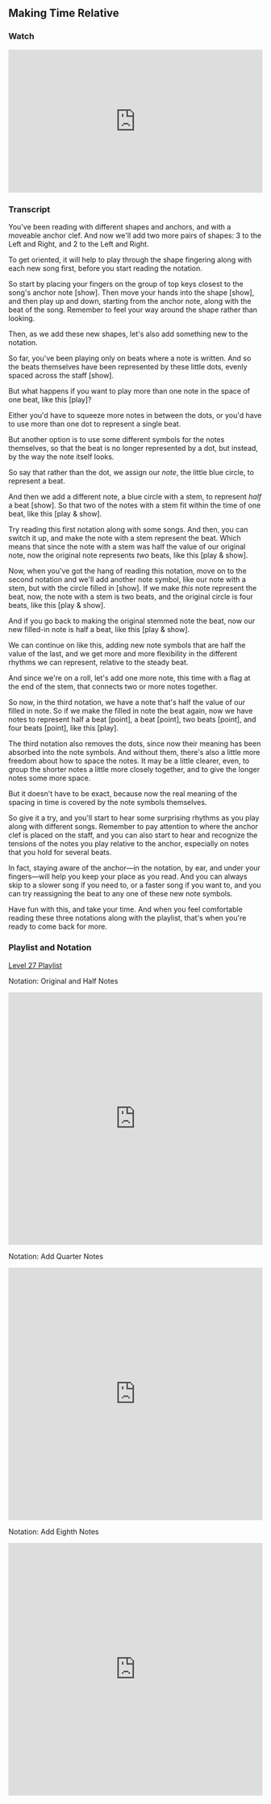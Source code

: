 ## Making Time Relative



### Watch

<style>
.embed-container {
    position: relative;
    padding-bottom: 56.25%;
    height: 0;
    overflow: hidden;
    max-width: 100%;
  }
  iframe{
    position: absolute;
    top: 0;
    left: 0;
    width: 100%;
    height: 100%;
  }
</style>
<div class='embed-container'>
  <iframe src='https://www.youtube.com/embed/9JgYHum55hI?rel=0' frameborder='0' allowfullscreen></iframe>
</div>



### Transcript

You've been reading with different shapes and anchors, and with a moveable anchor clef. And now we'll add two more pairs of shapes: 3 to the Left and Right, and 2 to the Left and Right.

To get oriented, it will help to play through the shape fingering along with each new song first, before you start reading the notation. 

So start by placing your fingers on the group of top keys closest to the song's anchor note [show]. Then move your hands into the shape [show], and then play up and down, starting from the anchor note, along with the beat of the song. Remember to feel your way around the shape rather than looking.

Then, as we add these new shapes, let's also add something new to the notation.

So far, you've been playing only on beats where a note is written. And so the beats themselves have been represented by these little dots, evenly spaced across the staff [show].

But what happens if you want to play more than one note in the space of one beat, like this [play]?

Either you'd have to squeeze more notes in between the dots, or you'd have to use more than one dot to represent a single beat.

But another option is to use some different symbols for the notes themselves, so that the beat is no longer represented by a dot, but instead, by the way the note itself looks.

So say that rather than the dot, we assign our *note*, the little blue circle, to represent a beat.

And then we add a different note, a blue circle with a stem, to represent *half* a beat [show]. So that two of the notes with a stem fit within the time of one beat, like this [play & show].

Try reading this first notation along with some songs. And then, you can switch it up, and make the note with a stem represent the beat. Which means that since the note with a stem was half the value of our original note, now the original note represents *two* beats, like this [play & show].

Now, when you've got the hang of reading this notation, move on to the second notation and we'll add another note symbol, like our note with a stem, but with the circle filled in [show]. If we make *this* note represent the beat, now, the note with a stem is two beats, and the original circle is four beats, like this [play & show].

And if you go back to making the original stemmed note the beat, now our new filled-in note is half a beat, like this [play & show].

We can continue on like this, adding new note symbols that are half the value of the last, and we get more and more flexibility in the different rhythms we can represent, relative to the steady beat.

And since we're on a roll, let's add one more note, this time with a flag at the end of the stem, that connects two or more notes together.

So now, in the third notation, we have a note that's half the value of our filled in note. So if we make the filled in note the beat again, now we have notes to represent half a beat [point], a beat [point], two beats [point], and four beats [point], like this [play].

The third notation also removes the dots, since now their meaning has been absorbed into the note symbols. And without them, there's also a little more freedom about how to space the notes. It may be a little clearer, even, to group the shorter notes a little more closely together, and to give the longer notes some more space.

But it doesn't have to be exact, because now the real meaning of the spacing in time is covered by the note symbols themselves.

So give it a try, and you'll start to hear some surprising rhythms as you play along with different songs. Remember to pay attention to where the anchor clef is placed on the staff, and you can also start to hear and recognize the tensions of the notes you play relative to the anchor, especially on notes that you hold for several beats.

In fact, staying aware of the anchor&mdash;in the notation, by ear, and under your fingers&mdash;will help you keep your place as you read. And you can always skip to a slower song if you need to, or a faster song if you want to, and you can try reassigning the beat to any one of these new note symbols.

Have fun with this, and take your time. And when you feel comfortable reading these three notations along with the playlist, that's when you're ready to come back for more.



### Playlist and Notation

<a href="../player/reading-4" target="_blank">Level 27 Playlist</a>



Notation: Original and Half Notes

<embed
	src="https://shapesmusic.github.io/Shapes-Basics-Draft/media/reading_tactile_6.pdf"
	type="application/pdf"
	width="100%"
	height="500px"
/>


Notation: Add Quarter Notes

<embed
	src="https://shapesmusic.github.io/Shapes-Basics-Draft/media/reading_tactile_7.pdf"
	type="application/pdf"
	width="100%"
	height="500px"
/>


Notation: Add Eighth Notes

<embed
	src="https://shapesmusic.github.io/Shapes-Basics-Draft/media/reading_tactile_8.pdf"
	type="application/pdf"
	width="100%"
	height="500px"
/>
